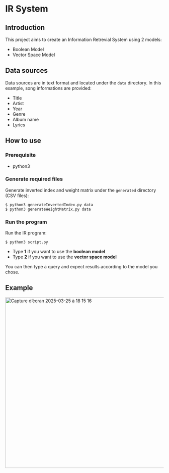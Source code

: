 # IR System

## Introduction

This project aims to create an Information Retrevial System using 2 models:
- Boolean Model
- Vector Space Model

## Data sources

Data sources are in text format and located under the `data` directory. In this example, song informations are provided:
- Title
- Artist
- Year
- Genre
- Album name
- Lyrics 

## How to use

### Prerequisite
- python3

### Generate required files

Generate inverted index and weight matrix under the `generated` directory (CSV files):
```
$ python3 generateInvertedIndex.py data
$ python3 generateWeightMatrix.py data
```

### Run the program

Run the IR program:
```
$ python3 script.py
```

- Type **1** if you want to use the **boolean model**
- Type **2** if you want to use the **vector space model**

You can then type a query and expect results according to the model you chose. 
  

## Example

<img width="540" alt="Capture d’écran 2025-03-25 à 18 15 16" src="https://github.com/user-attachments/assets/26a790f9-7c81-4738-baf7-40bbb2764c65" />

